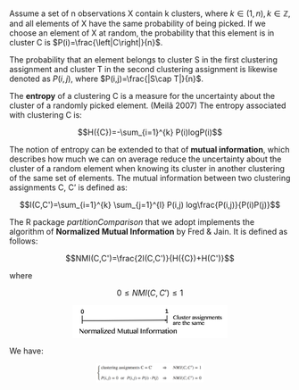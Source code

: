 Assume a set of n observations X contain k clusters, where $k \in (1,n), k \in \mathbb{Z}$, and all elements of X have the same probability of being picked. If we choose an element of X at random, the probability that this element is in cluster C is $P(i)=\frac{\left|C\right|}{n}$.

The probability that an element belongs to cluster S in the first clustering assignment and cluster T in the second clustering assignment is likewise denoted as $P(i,j)$, where $P(i,j)=\frac{|S\cap T|}{n}$.

The **entropy** of a clustering C is a measure for the uncertainty about the cluster of a randomly picked element. (Meilã 2007) The entropy associated with clustering C is:

$$H({C})=-\sum_{i=1}^{k} P(i)logP(i)$$

The notion of entropy can be extended to that of **mutual information**, which describes how much we can on average reduce the uncertainty about the cluster of a random element when knowing its cluster in another clustering of the same set of elements.  The mutual information between two clustering assignments C, C’ is defined as:

$$I(C,C')=\sum_{i=1}^{k} \sum_{j=1}^{l} P(i,j) log\frac{P(i,j)}{P(i)P(j)}$$

The R package *partitionComparison* that we adopt implements the algorithm of **Normalized Mutual Information** by Fred & Jain. It is defined as follows:

$$NMI(C,C')=\frac{2I(C,C')}{H({C})+H(C')}$$

where

$$0 \le NMI(C,C') \le 1$$


<img src="NMI.png" alt="" style="width: 55%;display: block;
  margin-left: auto;
  margin-right: auto;"/>

We have:

<img src="NMI2.png" alt="" style="width: 38.5%;display: block;
  margin-left: auto;
  margin-right: auto;"/>
